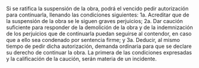 Si se ratifica la suspensión de la obra, podrá el vencido pedir autorización para continuarla, llenando las condiciones siguientes:
1a. Acreditar que de la suspensión de la obra se le siguen graves perjuicios;
2a. Dar caución suficiente para responder de la demolición de la obra y de la indemnización de los perjuicios que de continuarla puedan seguirse al contendor, en caso que a ello sea condenado por sentencia firme; y
3a. Deducir, al mismo tiempo de pedir dicha autorización, demanda ordinaria para que se declare su derecho de continuar la obra.
La primera de las condiciones expresadas y la calificación de la caución, serán materia de un incidente.